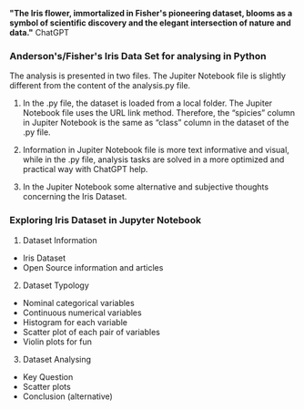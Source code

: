 **"The Iris flower, immortalized in Fisher's pioneering dataset, blooms as a symbol of scientific discovery and the elegant intersection of nature and data."** ChatGPT

### Anderson's/Fisher's Iris Data Set for analysing in Python

The analysis is presented in two files. The Jupiter Notebook file is slightly different from the content of the analysis.py file.
 
1. In the .py file, the dataset is loaded from a local folder. The Jupiter Notebook file uses the URL link method. Therefore, the “spicies” column in Jupiter Notebook is the same as “class” column in the dataset of the .py file.

2. Information in Jupiter Notebook file is more text informative and visual, while in the .py file, analysis tasks are solved in a more optimized and practical way with ChatGPT help.

3. In the Jupiter Notebook some alternative and subjective thoughts concerning the Iris Dataset.

### Exploring Iris Dataset in Jupyter Notebook

1. Dataset Information

- Iris Dataset
- Open Source information and articles

2. Dataset Typology

- Nominal categorical variables
- Continuous numerical variables
- Histogram for each variable
- Scatter plot of each pair of variables
- Violin plots for fun

3. Dataset Analysing

- Key Question
- Scatter plots
- Conclusion (alternative)